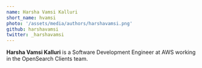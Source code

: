 ```yaml
---
name: Harsha Vamsi Kalluri
short_name: hvamsi
photo: '/assets/media/authors/harshavamsi.png'
github: harshavamsi
twitter: _harshavamsi
---
```


**Harsha Vamsi Kalluri** is a Software Development Engineer at AWS working in the OpenSearch Clients team.
